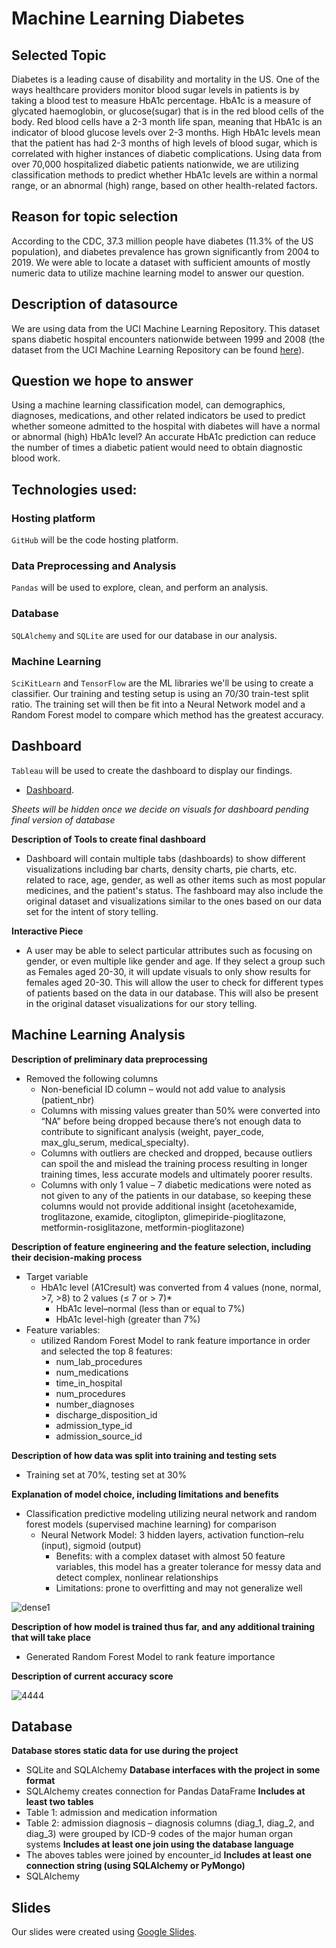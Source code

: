 # Machine Learning Diabetes

## Selected Topic

Diabetes is a leading cause of disability and mortality in the US. One of the ways healthcare providers monitor blood sugar levels in patients is by taking a blood test to measure HbA1c percentage. HbA1c is a measure of glycated haemoglobin, or glucose(sugar) that is in the red blood cells of the body. Red blood cells have a 2-3 month life span, meaning that HbA1c is an indicator of blood glucose levels over 2-3 months. High HbA1c levels mean that the patient has had 2-3 months of high levels of blood sugar, which is correlated with higher instances of diabetic complications. Using data from over 70,000 hospitalized diabetic patients nationwide, we are utilizing classification methods to predict whether HbA1c levels are within a normal range, or an abnormal (high) range, based on other health-related factors.

## Reason for topic selection

According to the CDC, 37.3 million people have diabetes (11.3% of the US population), and diabetes prevalence has grown significantly from 2004 to 2019.  We were able to locate a dataset with sufficient amounts of mostly numeric data to utilize machine learning model to answer our question.

## Description of datasource

We are using data from the UCI Machine Learning Repository. This dataset spans diabetic hospital encounters nationwide between 1999 and 2008 (the dataset from the UCI Machine Learning Repository can be found [here](https://archive.ics.uci.edu/ml/machine-learning-databases/00296/)).

## Question we hope to answer

Using a machine learning classification model, can demographics, diagnoses, medications, and other related indicators be used to predict whether someone admitted to the hospital with diabetes will have a normal or abnormal (high) HbA1c level?  An accurate HbA1c prediction can reduce the number of times a diabetic patient would need to obtain diagnostic blood work. 

## Technologies used:
### Hosting platform
```GitHub``` will be the code hosting platform.
### Data Preprocessing and Analysis
```Pandas``` will be used to explore, clean, and perform an analysis. 
### Database
```SQLAlchemy``` and ```SQLite``` are used for our database in our analysis.
### Machine Learning
```SciKitLearn``` and ```TensorFlow``` are the ML libraries we'll be using to create a classifier. Our training and testing setup is using an 70/30 train-test split ratio. The training set will then be fit into a Neural Network model and a Random Forest model to compare which method has the greatest accuracy.

## Dashboard
```Tableau``` will be used to create the dashboard to display our findings.
- [Dashboard](https://public.tableau.com/views/JointDashboard/DiabetesClassificationbyAgeGroupsDiagnosis_1?:language=en-US&:display_count=n&:origin=viz_share_link).

*Sheets will be hidden once we decide on visuals for dashboard pending final version of database*

**Description of Tools to create final dashboard**
- Dashboard will contain multiple tabs (dashboards) to show different visualizations including bar charts, density charts, pie charts, etc. related to  race, age, gender, as well as other items such as most popular medicines, and the patient's status. The fashboard may also include the original dataset and visualizations similar to the ones based on our data set for the intent of story telling.

**Interactive Piece**
- A user may be able to select particular attributes such as focusing on gender, or even multiple like gender and age. If they select a group such as Females aged 20-30, it will update visuals to only show results for females aged 20-30. This will allow the user to check for different types of patients based on the data in our database. This will also be present in the original dataset visualizations for our story telling.

## Machine Learning Analysis
**Description of preliminary data preprocessing**
- Removed the following columns
  - Non-beneficial ID column – would not add value to analysis (patient_nbr)
  - Columns with missing values greater than 50% were converted into “NA” before being dropped because there’s not enough data to contribute to significant analysis (weight, payer_code, max_glu_serum, medical_specialty).
  - Columns with outliers are checked and dropped, because outliers can spoil the and mislead the training process resulting in longer training times, less accurate models and ultimately poorer results. 
  - Columns with only 1 value – 7 diabetic medications were noted as not given to any of the patients in our database, so keeping these columns would not provide additional insight (acetohexamide, troglitazone, examide, citoglipton, glimepiride-pioglitazone, metformin-rosiglitazone, metformin-pioglitazone)

**Description of feature engineering and the feature selection, including their decision-making process**
- Target variable
  - HbA1c level (A1Cresult) was converted from 4 values (none, normal, >7, >8) to 2 values (≤ 7 or > 7)*
    - HbA1c level–normal (less than or equal to 7%)
    - HbA1c level-high (greater than 7%)
- Feature variables: 
  - utilized Random Forest Model to rank feature importance in order and selected the top 8 features:
    - num_lab_procedures
    - num_medications	
    - time_in_hospital	
    - num_procedures	
    - number_diagnoses	
    - discharge_disposition_id	
    - admission_type_id	
    - admission_source_id

**Description of how data was split into training and testing sets**
- Training set at 70%, testing set at 30%

**Explanation of model choice, including limitations and benefits**
- Classification predictive modeling utilizing neural network and random forest models (supervised machine learning) for comparison
  - Neural Network Model: 3 hidden layers, activation function–relu (input), sigmoid (output)
    - Benefits: with a complex dataset with almost 50 feature variables, this model has a greater tolerance for messy data and detect complex, nonlinear relationships
    - Limitations: prone to overfitting and may not generalize well

![dense1](https://user-images.githubusercontent.com/62036983/154826210-a883bf7e-3499-42a7-b5f9-dcf6867ec243.png)

**Description of how model is trained thus far, and any additional training that will take place**
- Generated Random Forest Model to rank feature importance

**Description of current accuracy score**

![4444](https://user-images.githubusercontent.com/62036983/154826213-217a02d1-4490-4b7d-9b36-1e21af14cc6d.png)

## Database
**Database stores static data for use during the project**
- SQLite and SQLAlchemy
**Database interfaces with the project in some format**
- SQLAlchemy creates connection for Pandas DataFrame
**Includes at least two tables**
- Table 1: admission and medication information
- Table 2: admission diagnosis – diagnosis columns (diag_1, diag_2, and diag_3) were grouped by ICD-9 codes of the major human organ systems
**Includes at least one join using the database language**
- The aboves tables were joined by encounter_id
**Includes at least one connection string (using SQLAlchemy or PyMongo)**
- SQLAlchemy

## Slides
Our slides were created using [Google Slides](https://docs.google.com/presentation/d/1W2DfvjoKXET1t2AdzyoIjnP3BIkupiBVizmdS_L6_j0/edit?usp=sharing).
